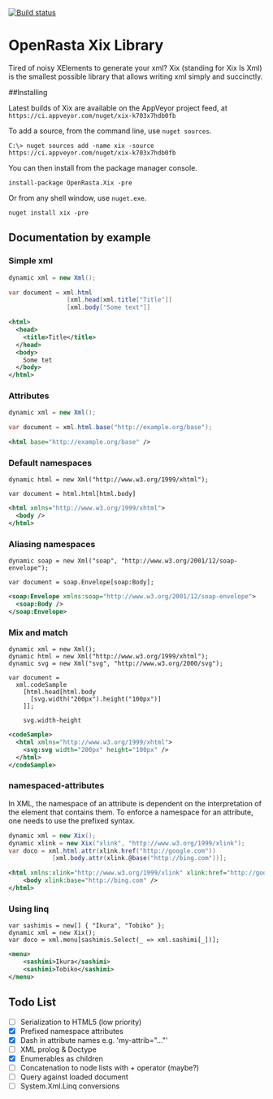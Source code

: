 [![Build status](https://ci.appveyor.com/api/projects/status/h30pjv455g6wp79e?svg=true)](https://ci.appveyor.com/project/serialseb/xix)


# OpenRasta Xix Library

Tired of noisy XElements to generate your xml? Xix (standing for Xix Is Xml) is
the smallest possible library that allows writing xml simply and succinctly.


##Installing

Latest builds of Xix are available on the AppVeyor project feed, at `https://ci.appveyor.com/nuget/xix-k703x7hdb0fb`

To add a source, from the command line, use `nuget sources`.

`C:\> nuget sources add -name xix -source https://ci.appveyor.com/nuget/xix-k703x7hdb0fb`

You can then install from the package manager console.

```
install-package OpenRasta.Xix -pre
```

Or from any shell window, use `nuget.exe`.

```
nuget install xix -pre
```

## Documentation by example

### Simple xml
```csharp
dynamic xml = new Xml();

var document = xml.html
                [xml.head[xml.title["Title"]]
                [xml.body["Some text"]]
```

```xml
<html>
  <head>
    <title>Title</title>
  </head>
  <body>
    Some tet
  </body>
</html>
```

### Attributes
```csharp
dynamic xml = new Xml();

var document = xml.html.base("http://example.org/base");
```
```xml
<html base="http://example.org/base" />
```

### Default namespaces
```chsarp
dynamic html = new Xml("http://www.w3.org/1999/xhtml");

var document = html.html[html.body]
```
```xml
<html xmlns="http://www.w3.org/1999/xhtml">
  <body />
</html>
```

### Aliasing namespaces
```chsharp
dynamic soap = new Xml("soap", "http://www.w3.org/2001/12/soap-envelope");

var document = soap.Envelope[soap:Body];
```
```xml
<soap:Envelope xmlns:soap="http://www.w3.org/2001/12/soap-envelope">
  <soap:Body />
</soap:Envelope>
```

### Mix and match
```chsarp
dynamic xml = new Xml();
dynamic html = new Xml("http://www.w3.org/1999/xhtml");
dynamic svg = new Xml("svg", "http://www.w3.org/2000/svg");

var document =
  xml.codeSample
    [html.head[html.body
      [svg.width("200px").height("100px")]
    ]];

    svg.width-height
```
```xml
<codeSample>
  <html xmlns="http://www.w3.org/1999/xhtml">
    <svg:svg width="200px" height="100px" />
  </html>
</codeSample>
```

### namespaced-attributes
In XML, the namespace of an attribute is dependent on the interpretation of the element that contains them. To enforce a namespace for an attribute, one needs to use the prefixed syntax.

```csharp
dynamic xml = new Xix();
dynamic xlink = new Xix("xlink", "http://www.w3.org/1999/xlink");
var doco = xml.html.attr(xlink.href("http://google.com"))
			[xml.body.attr(xlink.@base("http://bing.com"))];
```

```xml
<html xmlns:xlink="http://www.w3.org/1999/xlink" xlink:href="http://google.com">
	<body xlink:base="http://bing.com" />
</html>
```

### Using linq

```chsarp
var sashimis = new[] { "Ikura", "Tobiko" };
dynamic xml = new Xix();
var doco = xml.menu[sashimis.Select(_ => xml.sashimi[_])];
```

```xml
<menu>
	<sashimi>Ikura</sashimi>
	<sashimi>Tobiko</sashimi>
</menu>
```
## Todo List

 - [ ] Serialization to HTML5 (low priority)
 - [x] Prefixed namespace attributes
 - [x] Dash in attribute names e.g. 'my-attrib="..."'
 - [ ] XML prolog & Doctype
 - [x] Enumerables as children
 - [ ] Concatenation to node lists with + operator (maybe?)
 - [ ] Query against loaded document
 - [ ] System.Xml.Linq conversions
